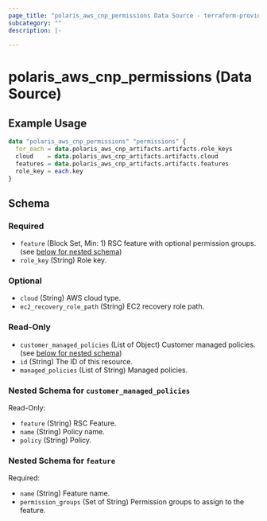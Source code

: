 ```yaml
---
page_title: "polaris_aws_cnp_permissions Data Source - terraform-provider-polaris"
subcategory: ""
description: |-
  
---
```


# polaris_aws_cnp_permissions (Data Source)



## Example Usage

```terraform
data "polaris_aws_cnp_permissions" "permissions" {
  for_each = data.polaris_aws_cnp_artifacts.artifacts.role_keys
  cloud    = data.polaris_aws_cnp_artifacts.artifacts.cloud
  features = data.polaris_aws_cnp_artifacts.artifacts.features
  role_key = each.key
}
```

<!-- schema generated by tfplugindocs -->
## Schema

### Required

- `feature` (Block Set, Min: 1) RSC feature with optional permission groups. (see [below for nested schema](#nestedblock--feature))
- `role_key` (String) Role key.

### Optional

- `cloud` (String) AWS cloud type.
- `ec2_recovery_role_path` (String) EC2 recovery role path.

### Read-Only

- `customer_managed_policies` (List of Object) Customer managed policies. (see [below for nested schema](#nestedatt--customer_managed_policies))
- `id` (String) The ID of this resource.
- `managed_policies` (List of String) Managed policies.

<a id="nestedatt--customer_managed_policies"></a>
### Nested Schema for `customer_managed_policies`

Read-Only:

- `feature` (String) RSC Feature.
- `name` (String) Policy name.
- `policy` (String) Policy.

<a id="nestedblock--feature"></a>
### Nested Schema for `feature`

Required:

- `name` (String) Feature name.
- `permission_groups` (Set of String) Permission groups to assign to the feature.
